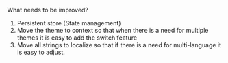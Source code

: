 What needs to be improved?

1. Persistent store (State management)
2. Move the theme to context so that when there is a need for multiple themes it is easy to add the switch feature
3. Move all strings to localize so that if there is a need for multi-language it is easy to adjust.